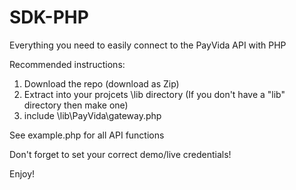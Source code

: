 # SDK-PHP
Everything you need to easily connect to the PayVida API with PHP


Recommended instructions: 

1. Download the repo (download as Zip)
2. Extract into your projcets \lib directory (If you don't have a "lib" directory then make one)
3. include \lib\PayVida\gateway.php  

See example.php for all API functions

Don't forget to set your correct demo/live credentials!


Enjoy!
